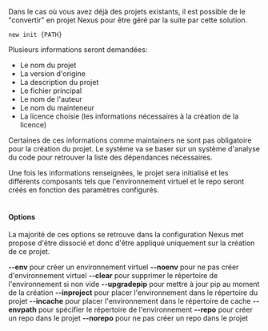 Dans le cas où vous avez déjà des projets existants, il est possible de le "convertir" en projet Nexus pour être géré par la suite par cette solution.

```console
new init {PATH}
```

Plusieurs informations seront demandées:
- Le nom du projet
- La version d'origine
- La description du projet
- Le fichier principal
- Le nom de l'auteur
- Le nom du mainteneur
- La licence choisie (les informations nécessaires à la création de la licence)

Certaines de ces informations comme maintainers ne sont pas obligatoire pour la création du projet.
Le système va se baser sur un système d'analyse du code pour retrouver la liste des dépendances nécessaires.

Une fois les informations renseignées, le projet sera initialisé et les différents composants tels que l'environnement virtuel et le repo seront créés en fonction des paramètres configurés.
<br><br>
#### Options

La majorité de ces options se retrouve dans la configuration Nexus met propose d'être dissocié et donc d'être appliqué uniquement sur la création de ce projet.

**--env** pour créer un environnement virtuel
**--noenv** pour ne pas créer d'environnement virtuel
**--clear** pour supprimer le répertoire de l'environnement si non vide
**--upgradepip** pour mettre à jour pip au moment de la création
**--inproject** pour placer l'environnement dans le répertoire du projet
**--incache** pour placer l'environnement dans le répertoire de cache
**--envpath** pour spécifier le répertoire de l'environnement
**--repo** pour créer un repo dans le projet
**--norepo** pour ne pas créer un repo dans le projet
